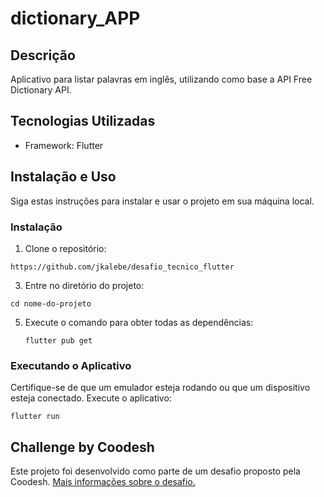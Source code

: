 # dictionary_APP

## Descrição
Aplicativo para listar palavras em inglês, utilizando como base a API Free Dictionary API.

## Tecnologias Utilizadas
- Framework: Flutter

## Instalação e Uso

Siga estas instruções para instalar e usar o projeto em sua máquina local.

### Instalação

1. Clone o repositório:
```
https://github.com/jkalebe/desafio_tecnico_flutter
```
3. Entre no diretório do projeto:
```
cd nome-do-projeto
```
5. Execute o comando para obter todas as dependências:
   ```
   flutter pub get
   ```

### Executando o Aplicativo
Certifique-se de que um emulador esteja rodando ou que um dispositivo esteja conectado.
Execute o aplicativo:
```
flutter run
```

## Challenge by Coodesh
Este projeto foi desenvolvido como parte de um desafio proposto pela Coodesh. <a href="https://lab.coodesh.com/jeremiaskalebe/dictionary">Mais informações sobre o desafio.</a>
